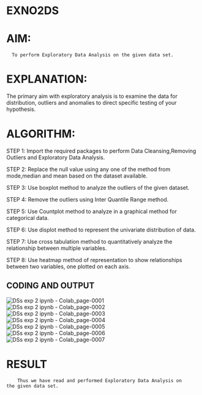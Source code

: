 # EXNO2DS
# AIM:
      To perform Exploratory Data Analysis on the given data set.
      
# EXPLANATION:
  The primary aim with exploratory analysis is to examine the data for distribution, outliers and anomalies to direct specific testing of your hypothesis.
  
# ALGORITHM:
STEP 1: Import the required packages to perform Data Cleansing,Removing Outliers and Exploratory Data Analysis.

STEP 2: Replace the null value using any one of the method from mode,median and mean based on the dataset available.

STEP 3: Use boxplot method to analyze the outliers of the given dataset.

STEP 4: Remove the outliers using Inter Quantile Range method.

STEP 5: Use Countplot method to analyze in a graphical method for categorical data.

STEP 6: Use displot method to represent the univariate distribution of data.

STEP 7: Use cross tabulation method to quantitatively analyze the relationship between multiple variables.

STEP 8: Use heatmap method of representation to show relationships between two variables, one plotted on each axis.

## CODING AND OUTPUT
![DSs exp 2 ipynb - Colab_page-0001](https://github.com/user-attachments/assets/db0419ce-b84c-48d1-8f33-1560808f2f76)
![DSs exp 2 ipynb - Colab_page-0002](https://github.com/user-attachments/assets/9c8a99f4-6256-4914-aa44-e31ed9704972)
![DSs exp 2 ipynb - Colab_page-0003](https://github.com/user-attachments/assets/e6d7f21d-fb2a-4010-b60b-18467bafc0ab)
![DSs exp 2 ipynb - Colab_page-0004](https://github.com/user-attachments/assets/58595e84-75e4-48c6-a337-bd55577e25ff)
![DSs exp 2 ipynb - Colab_page-0005](https://github.com/user-attachments/assets/62edc1ad-657d-4d26-8b72-a9ef18cd9941)
![DSs exp 2 ipynb - Colab_page-0006](https://github.com/user-attachments/assets/8b1d4f23-03d4-4557-9b92-a70241d544e6)
![DSs exp 2 ipynb - Colab_page-0007](https://github.com/user-attachments/assets/dad21f5f-dc32-4da2-b209-1c1c5960afd1)
# RESULT
        Thus we have read and performed Exploratory Data Analysis on the given data set.
